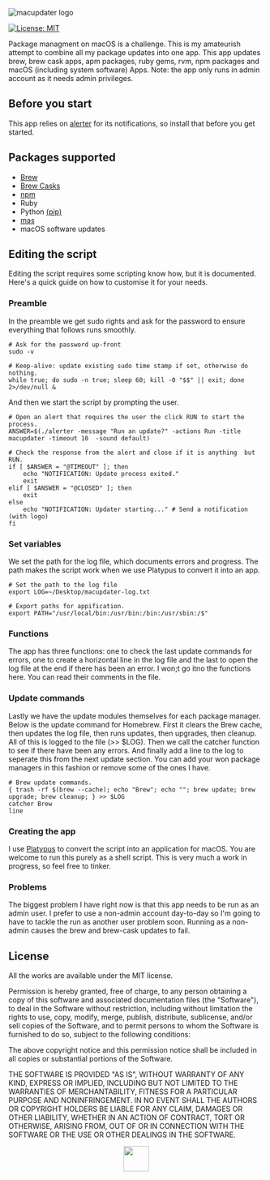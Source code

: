 ![macupdater logo](https://gugulet.hu/site/wp-content/uploads/macupdater-logo-1200x600-1.png)

[![License: MIT](https://img.shields.io/badge/License-MIT-red.svg)](https://opensource.org/licenses/MIT)

Package managment on macOS is a challenge. This is my amateurish attempt to combine all my package updates into one app. This app updates brew, brew cask apps, apm packages, ruby gems, rvm, npm packages and macOS (including system software) Apps. Note: the app only runs in admin account as it needs admin privileges.

## Before you start

This app relies on [alerter](https://github.com/vjeantet/alerter) for its notifications, so install that before you get started.

## Packages supported

-    [Brew](https://brew.sh/)
-    [Brew Casks](https://github.com/buo/homebrew-cask-upgrade)
-    [npm](https://www.npmjs.com/)
-    Ruby
-    Python [(pip)](https://github.com/pypa/pip)
-    [mas](https://github.com/mas-cli/mas)
-    macOS software updates

## Editing the script

Editing the script requires some scripting know how, but it is documented. Here's a quick guide on how to customise it for your needs.

### Preamble

In the preamble we get sudo rights and ask for the password to ensure everything that follows runs smoothly.

```shell
# Ask for the password up-front
sudo -v

# Keep-alive: update existing sudo time stamp if set, otherwise do nothing.
while true; do sudo -n true; sleep 60; kill -0 "$$" || exit; done 2>/dev/null &
```

And then we start the script by prompting the user.

```shell
# Open an alert that requires the user the click RUN to start the process.
ANSWER=$(./alerter -message "Run an update?" -actions Run -title macupdater -timeout 10  -sound default)

# Check the response from the alert and close if it is anything  but RUN.
if [ $ANSWER = "@TIMEOUT" ]; then
    echo "NOTIFICATION: Update process exited."
    exit
elif [ $ANSWER = "@CLOSED" ]; then
    exit
else
    echo "NOTIFICATION: Updater starting..." # Send a notification (with logo)
fi
```

### Set variables

We set the path for the log file, which documents errors and progress. The path makes the script work when we use Platypus to convert it into an app.

```shell
# Set the path to the log file
export LOG=~/Desktop/macupdater-log.txt

# Export paths for appification.
export PATH="/usr/local/bin:/usr/bin:/bin:/usr/sbin:/$"
```

### Functions

The app has three functions: one to check the last update commands for errors, one to create a horizontal line in the log file and the last to open the log file at the end if there has been an error. I won;t go itno the functions here. You can read their comments in the file.

### Update commands

Lastly we have the update modules themselves for each package manager. Below is the update command for Homebrew. First it clears the Brew cache, then updates the log file, then runs updates, then upgrades, then cleanup. All of this is logged to the file (>> \$LOG). Then we call the catcher function to see if there have been any errors. And finally add a line to the log to seperate this from the next update section. You can add your won package managers in this fashion or remove some of the ones I have.

```shell
# Brew update commands.
{ trash -rf $(brew --cache); echo "Brew"; echo ""; brew update; brew upgrade; brew cleanup; } >> $LOG
catcher Brew
line
```

### Creating the app

I use [Platypus](https://github.com/sveinbjornt/platypus) to convert the script into an application for macOS. You are welcome to run this purely as a shell script. This is very much a work in progress, so feel free to tinker.

### Problems

The biggest problem I have right now is that this app needs to be run as an admin user. I prefer to use a non-admin account day-to-day so I'm going to have to tackle the run as another user problem soon. Running as a non-admin causes the brew and brew-cask updates to fail.

## License

All the works are available under the MIT license.

Permission is hereby granted, free of charge, to any person obtaining a copy of this software and associated documentation files (the "Software"), to deal in the Software without restriction, including without limitation the rights to use, copy, modify, merge, publish, distribute, sublicense, and/or sell copies of the Software, and to permit persons to whom the Software is furnished to do so, subject to the following conditions:

The above copyright notice and this permission notice shall be included in all copies or substantial portions of the Software.

THE SOFTWARE IS PROVIDED "AS IS", WITHOUT WARRANTY OF ANY KIND, EXPRESS OR IMPLIED, INCLUDING BUT NOT LIMITED TO THE WARRANTIES OF MERCHANTABILITY, FITNESS FOR A PARTICULAR PURPOSE AND NONINFRINGEMENT. IN NO EVENT SHALL THE AUTHORS OR COPYRIGHT HOLDERS BE LIABLE FOR ANY CLAIM, DAMAGES OR OTHER LIABILITY, WHETHER IN AN ACTION OF CONTRACT, TORT OR OTHERWISE, ARISING FROM, OUT OF OR IN CONNECTION WITH THE SOFTWARE OR THE USE OR OTHER DEALINGS IN THE SOFTWARE.

<p align="center"><a href="https://gugulet.hu?src=github-repo"><img src="https://gugulet.hu/site/wp-content/uploads/logo-bottom-500x100-1.png" height="50"></a></p>
